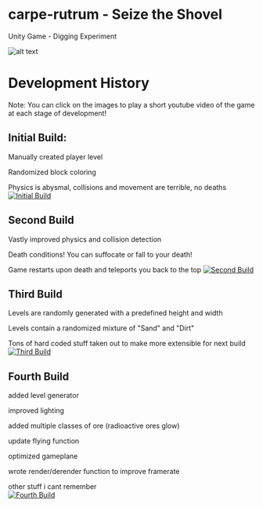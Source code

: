 # carpe-rutrum - Seize the Shovel
Unity Game - Digging Experiment

![alt text](https://i.imgur.com/9m0oTkL.jpg)

# Development History
Note: You can click on the images to play a short youtube video of the game at each stage of development!
## Initial Build:

Manually created player level

Randomized block coloring

Physics is abysmal, collisions and movement are terrible, no deaths
[![Initial Build](https://img.youtube.com/vi/E864kXMZzhU/0.jpg)](https://www.youtube.com/watch?v=E864kXMZzhU)


## Second Build
Vastly improved physics and collision detection

Death conditions! You can suffocate or fall to your death!

Game restarts upon death and teleports you back to the top
[![Second Build](https://img.youtube.com/vi/IjKmdIDFG7o/0.jpg)](https://www.youtube.com/watch?v=IjKmdIDFG7o)


## Third Build
Levels are randomly generated with a predefined height and width

Levels contain a randomized mixture of "Sand" and "Dirt"

Tons of hard coded stuff taken out to make more extensible for next build
[![Third Build](https://img.youtube.com/vi/syCKY534dOI/0.jpg)](https://www.youtube.com/watch?v=syCKY534dOI)


## Fourth Build
added level generator

improved lighting

added multiple classes of ore (radioactive ores glow)

update flying function

optimized gameplane

wrote render/derender function to improve framerate

other stuff i cant remember  
[![Fourth Build](https://img.youtube.com/vi/TLpMZxj1QNI/0.jpg)](https://www.youtube.com/watch?v=TLpMZxj1QNI)
